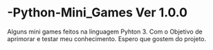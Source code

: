 # -Python-Mini_Games Ver 1.0.0

Alguns mini games feitos na linguagem Pyhton 3.
Com o Objetivo de aprimorar e testar meu conhecimento.
Espero que gostem do projeto. 
